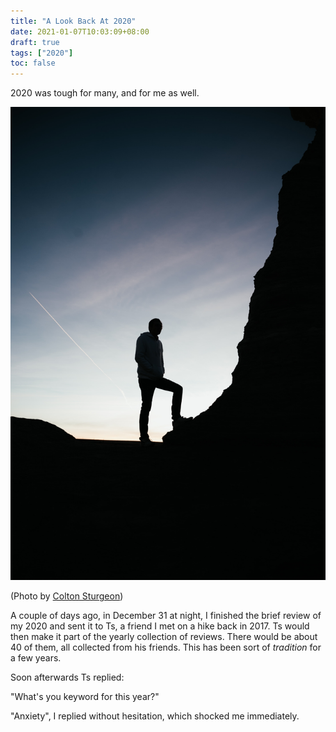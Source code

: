 ```yaml
---
title: "A Look Back At 2020"
date: 2021-01-07T10:03:09+08:00
draft: true
tags: ["2020"]
toc: false
---
```


2020 was tough for many, and for me as well.

![](/img/colton-sturgeon-odKeTFsBDgE-unsplash.jpg)

(Photo by [Colton Sturgeon](https://unsplash.com/@coltonsturgeon))

A couple of days ago, in December 31 at night, I finished the brief review of my 2020 and sent it to Ts, a friend I met on a hike back in 2017. Ts would then make it part of the yearly collection of reviews. There would be about 40 of them, all collected from his friends. This has been sort of *tradition* for a few years.

Soon afterwards Ts replied:

"What's you keyword for this year?"

"Anxiety", I replied without hesitation, which shocked me immediately.